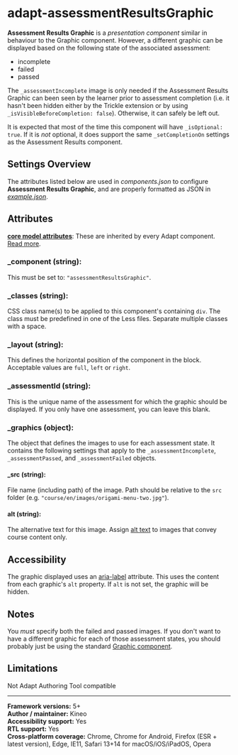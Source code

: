 # adapt-assessmentResultsGraphic

**Assessment Results Graphic** is a *presentation component* similar in behaviour to the Graphic component. However, a different graphic can be displayed based on the following state of the associated assessment:
* incomplete
* failed
* passed

The `_assessmentIncomplete` image is only needed if the Assessment Results Graphic can been seen by the learner prior to assessment completion (i.e. it hasn't been hidden either by the Trickle extension or by using `_isVisibleBeforeCompletion: false`). Otherwise, it can safely be left out.

It is expected that most of the time this component will have `_isOptional: true`. If it is _not_ optional, it does support the same `_setCompletionOn` settings as the Assessment Results component.

## Settings Overview

The attributes listed below are used in *components.json* to configure **Assessment Results Graphic**, and are properly formatted as JSON in [*example.json*](https://github.com/cgkineo/adapt-assessmentResultsGraphic/blob/master/example.json).

## Attributes

[**core model attributes**](https://github.com/adaptlearning/adapt_framework/wiki/Core-model-attributes): These are inherited by every Adapt component. [Read more](https://github.com/adaptlearning/adapt_framework/wiki/Core-model-attributes).

### \_component (string):
This must be set to: `"assessmentResultsGraphic"`.

### \_classes (string):
CSS class name(s) to be applied to this component's containing `div`. The class must be predefined in one of the Less files. Separate multiple classes with a space.

### \_layout (string):
This defines the horizontal position of the component in the block. Acceptable values are `full`, `left` or `right`.

### \_assessmentId (string):
This is the unique name of the assessment for which the graphic should be displayed. If you only have one assessment, you can leave this blank.

### \_graphics (object):
The object that defines the images to use for each assessment state. It contains the following settings that apply to the `_assessmentIncomplete`, `_assessmentPassed`, and `_assessmentFailed` objects.

#### \_src (string):
File name (including path) of the image. Path should be relative to the `src` folder (e.g. `"course/en/images/origami-menu-two.jpg"`).

#### alt (string):
The alternative text for this image. Assign [alt text](https://github.com/adaptlearning/adapt_framework/wiki/Providing-good-alt-text) to images that convey course content only.

## Accessibility
The graphic displayed uses an [aria-label](https://github.com/adaptlearning/adapt_framework/wiki/Aria-Labels) attribute. This uses the content from each graphic's `alt` property. If `alt` is not set, the graphic will be hidden.

## Notes
You *must* specify both the failed and passed images. If you don't want to have a different graphic for each of those assessment states, you should probably just be using the standard [Graphic component](https://github.com/adaptlearning/adapt-contrib-graphic).

## Limitations
Not Adapt Authoring Tool compatible

----------------------------
**Framework versions:** 5+<br>
**Author / maintainer:**  Kineo<br>
**Accessibility support:** Yes<br>
**RTL support:** Yes<br>
**Cross-platform coverage:** Chrome, Chrome for Android, Firefox (ESR + latest version), Edge, IE11, Safari 13+14 for macOS/iOS/iPadOS, Opera<br>
